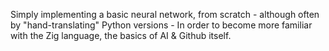 Simply implementing a basic neural network, from scratch - although often by "hand-translating" Python versions - In order to become more familiar with the Zig language, the basics of AI & Github itself.
